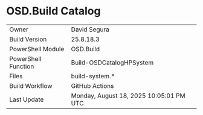 ﻿# OSD.Build Catalog

| | |
|-|-|
| Owner | David Segura |
| Build Version | 25.8.18.3 |
| PowerShell Module | OSD.Build |
| PowerShell Function | Build-OSDCatalogHPSystem |
| Files | build-system.* |
| Build Workflow | GitHub Actions |
| Last Update | Monday, August 18, 2025 10:05:01 PM UTC |
